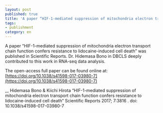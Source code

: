 ```yaml
---
layout: post
published: true
title: 'A paper “HIF-1-mediated suppression of mitochondria electron transport chain function confers resistance to lidocaine-induced cell death” was published in Scientific Reports.'
tags:
- publishment
category: en
---
```

A paper “HIF-1-mediated suppression of mitochondria electron transport chain function confers resistance to lidocaine-induced cell death” was published in Scientific Reports.
Dr. Hidemasa Bono in DBCLS deeply contributed to this work in RNA-seq data analysis.
 
The open-access full paper can be found online at:
[https://doi.org/10.1038/s41598-017-03980-7](https://doi.org/10.1038/s41598-017-03980-7)
 
,,, Hidemasa Bono & Kiichi Hirota
“HIF-1-mediated suppression of mitochondria electron transport chain function confers resistance to lidocaine-induced cell death”
Scientific Reports 2017; 7:3816 .
doi: 10.1038/s41598-017-03980-7